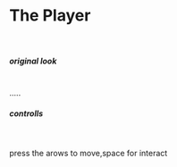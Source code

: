 <h1>The Player</h1><br>
<h5>original look</h5> <br>
.....<br>
<h5>controlls</h5><br>
<p>press the arows to move,space for interact</p>
